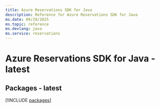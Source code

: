 ```yaml
---
title: Azure Reservations SDK for Java
description: Reference for Azure Reservations SDK for Java
ms.date: 09/29/2025
ms.topic: reference
ms.devlang: java
ms.service: reservations
---
```

# Azure Reservations SDK for Java - latest
## Packages - latest
[!INCLUDE [packages](reservations-index.md)]